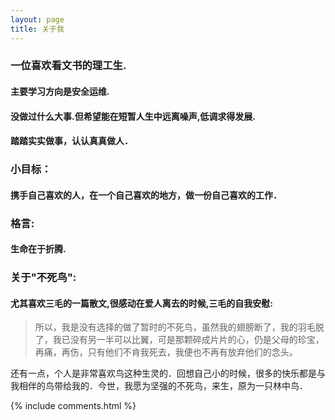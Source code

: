 ```yaml
---
layout: page
title: 关于我 
---
```




### 一位喜欢看文书的理工生.

#### 主要学习方向是安全运维.

#### 没做过什么大事.但希望能在短暂人生中远离噪声,低调求得发展.
#### 踏踏实实做事，认认真真做人．


### 小目标：

#### 携手自己喜欢的人，在一个自己喜欢的地方，做一份自己喜欢的工作．



### 格言: 

#### 生命在于折腾.



### 关于"**不死鸟**":
####  尤其喜欢三毛的一篇散文,很感动在爱人离去的时候,三毛的自我安慰:

>所以，我是没有选择的做了暂时的不死鸟，虽然我的翅膀断了，我的羽毛脱了，我已没有另一半可以比翼，可是那颗碎成片片的心，仍是父母的珍宝，再痛，再伤，只有他们不肯我死去，我便也不再有放弃他们的念头。

还有一点，个人是非常喜欢鸟这种生灵的．回想自己小的时候，很多的快乐都是与我相伴的鸟带给我的．今世，我愿为坚强的不死鸟，来生，原为一只林中鸟．

{% include comments.html %}

